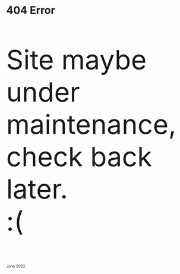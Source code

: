 <html>
	<body>
		<h1>404 Error</h1>
		<p style="font-size:72px;">Site maybe under maintenance, check back later. <br> 
		:( </p>
		<p style="font-size:10px;">John 2022.</p>
	</body>
</html>